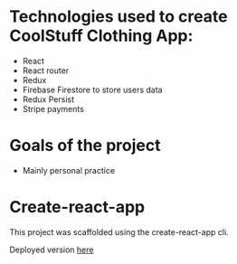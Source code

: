 # Technologies used to create CoolStuff Clothing App:
- React
- React router
- Redux 
- Firebase Firestore to store users data
- Redux Persist
- Stripe payments

# Goals of the project
- Mainly personal practice

# Create-react-app
This project was scaffolded using the create-react-app cli.

Deployed version <a href="https://coolstuff-ecommerce.herokuapp.com/">here</a>
